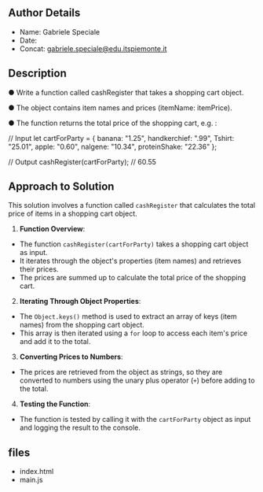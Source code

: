 ## Author Details

* Name: Gabriele Speciale
* Date: 
* Concat: gabriele.speciale@edu.itspiemonte.it




## Description

● Write a function called cashRegister that takes a shopping cart object. 

● The object contains item names and prices (itemName: itemPrice). 

● The function returns the total price of the shopping cart, e.g. :

   // Input
    let cartForParty = {
        banana: "1.25",
        handkerchief: ".99",
        Tshirt: "25.01",
        apple: "0.60",
        nalgene: "10.34",
        proteinShake: "22.36"
    };


// Output
cashRegister(cartForParty); // 60.55






## Approach to Solution

This solution involves a function called `cashRegister` that calculates the total price of items in a shopping cart object.

1. **Function Overview**:
- The function `cashRegister(cartForParty)` takes a shopping cart object as input.
- It iterates through the object's properties (item names) and retrieves their prices.
- The prices are summed up to calculate the total price of the shopping cart.

2. **Iterating Through Object Properties**:
- The `Object.keys()` method is used to extract an array of keys (item names) from the shopping cart object.
- This array is then iterated using a `for` loop to access each item's price and add it to the total.

3. **Converting Prices to Numbers**:
- The prices are retrieved from the object as strings, so they are converted to numbers using the unary plus operator (`+`) before adding to the total.

4. **Testing the Function**:
- The function is tested by calling it with the `cartForParty` object as input and logging the result to the console.






## files

* index.html
* main.js